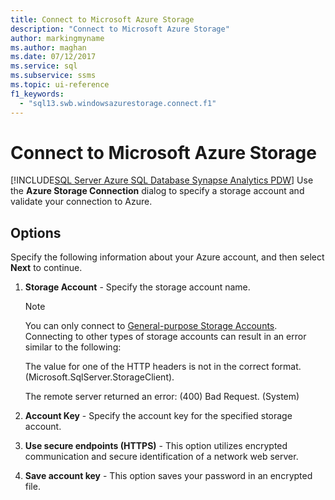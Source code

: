 ```yaml
---
title: Connect to Microsoft Azure Storage
description: "Connect to Microsoft Azure Storage"
author: markingmyname
ms.author: maghan
ms.date: 07/12/2017
ms.service: sql
ms.subservice: ssms
ms.topic: ui-reference
f1_keywords:
  - "sql13.swb.windowsazurestorage.connect.f1"
---
```


# Connect to Microsoft Azure Storage

[!INCLUDE[SQL Server Azure SQL Database Synapse Analytics PDW](../../includes/applies-to-version/sql-asdb-asdbmi-asa-pdw.md)]
Use the **Azure Storage Connection** dialog to specify a storage account and validate your connection to Azure.  
  
## Options

Specify the following information about your Azure account, and then select **Next** to continue.  

1. **Storage Account** - Specify the storage account name.

   >[!NOTE]
   > You can only connect to [General-purpose Storage Accounts](/azure/storage/common/storage-introduction#azure-storage-services). Connecting to other types of storage accounts can result in an error similar to the following:
   >
   > The value for one of the HTTP headers is not in the correct format. (Microsoft.SqlServer.StorageClient).
   >
   > The remote server returned an error: (400) Bad Request. (System)

2. **Account Key** - Specify the account key for the specified storage account.  
  
3. **Use secure endpoints (HTTPS)** - This option utilizes encrypted communication and secure identification of a network web server.  
  
4. **Save account key** - This option saves your password in an encrypted file.  
